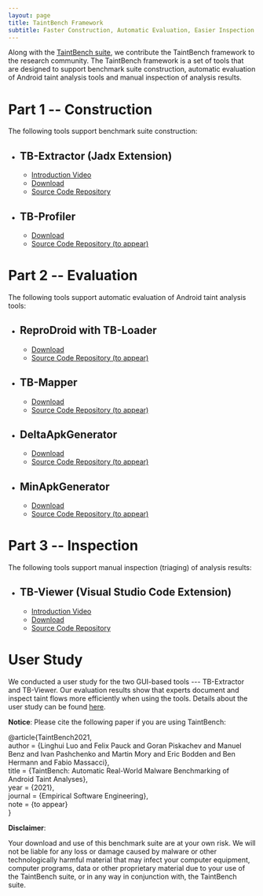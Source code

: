 ```yaml
---
layout: page
title: TaintBench Framework
subtitle: Faster Construction, Automatic Evaluation, Easier Inspection
---
```

Along with the [TaintBench suite](taintbenchSuite.md), we contribute the TaintBench framework to the research community. The TaintBench framework is a set of tools that are designed to support benchmark suite construction, automatic evaluation of Android taint analysis tools and manual inspection of analysis results.  
# Part 1 -- Construction
The following tools support benchmark suite construction:
- ## TB-Extractor (Jadx Extension)
  - [Introduction Video](https://youtu.be/rTLNIGXELS0)
  - [Download](https://github.com/TaintBench/TaintBench/releases/download/TBFramework/TBExtractor-EMSE.zip)
  - [Source Code Repository](https://github.com/secure-software-engineering/jadx-taintdoc)
- ## TB-Profiler 
  - [Download](https://github.com/TaintBench/TaintBench/releases/download/TBFramework/TB-Profiler-0.0.1-EMSE.zip)
  - [Source Code Repository (to appear)]()

# Part 2 -- Evaluation
The following tools support automatic evaluation of Android taint analysis tools:
- ## ReproDroid with TB-Loader
  - [Download](https://github.com/TaintBench/TaintBench/releases/download/TBFramework/BREW-2.0.0-SNAPSHOT-EMSE.zip)
  - [Source Code Repository (to appear)]()

- ## TB-Mapper
  - [Download](https://github.com/TaintBench/TaintBench/releases/download/TBFramework/TBSaSMapper-1.0-SNAPSHOT-EMSE.zip)
  - [Source Code Repository (to appear)]()

- ## DeltaApkGenerator
  - [Download](https://github.com/TaintBench/TaintBench/releases/download/TBFramework/DeltaApkGenerator-0.0.2-EMSE.zip)
  - [Source Code Repository (to appear)]()

- ## MinApkGenerator
  - [Download](https://github.com/TaintBench/TaintBench/releases/download/TBFramework/MinApkGenerator-0.0.1-SNAPSHOT-EMSE.zip)
  - [Source Code Repository (to appear)]()

# Part 3 -- Inspection
The following tools support manual inspection (triaging) of analysis results:
- ## TB-Viewer (Visual Studio Code Extension)
  - [Introduction Video](https://youtu.be/UQSHwN_aC9g)
  - [Download](https://open-vsx.org/extension/taintbench/TB-Viewer)
  - [Source Code Repository](https://github.com/TaintBench/TB-Viewer)

# User Study
We conducted a user study for the two GUI-based tools --- TB-Extractor and TB-Viewer. Our evaluation results show that experts document and inspect taint flows more efficiently when using the tools. Details about the user study can be found [here](userstudy.md).


**Notice**: Please cite the following paper if you are using TaintBench: 

@article{TaintBench2021, <br>
author = {Linghui Luo and Felix Pauck and Goran Piskachev and Manuel Benz and Ivan Pashchenko and Martin Mory and Eric Bodden and Ben Hermann and Fabio Massacci},<br>
title = {TaintBench: Automatic Real-World Malware Benchmarking of Android Taint Analyses}, <br>
year = {2021}, <br>
journal = {Empirical Software Engineering}, <br>
note = {to appear} <br>
}

**Disclaimer**:

Your download and use of this benchmark suite are at your own risk.
We will not be liable for any loss or damage caused by malware or other technologically harmful material that may infect your computer equipment, computer programs, data or other proprietary material due to your use of the TaintBench suite, or in any way in conjunction with, the TaintBench suite.
